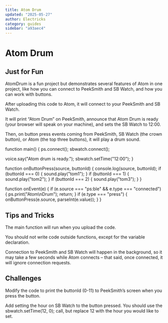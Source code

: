 ```yaml
---
title: Atom Drum
updated: "2025-05-27"
author: Electricks
category: guides
sidebar: "a93aec4"
---
```


# Atom Drum

## Just for Fun

 
 
 
 
 AtomDrum is a fun project but demonstrates several features of Atom in one project, like how you can connect to PeekSmith and SB Watch, and how you can work with buttons.

After uploading this code to Atom, it will connect to your PeekSmith and SB Watch.

It will print “Atom Drum” on PeekSmith, announce that Atom Drum is ready (your browser will speak on your machine), and sets the SB Watch to 12:00.

Then, on button press events coming from PeekSmith, SB Watch (the crown button), or Atom (the top three buttons), it will play a drum sound.

 
 
 
 
 
 
 
 function main() {
 ps.connect();
 sbwatch.connect();

 voice.say("Atom drum is ready.");
 sbwatch.setTime("12:00");
}

function onButtonPress(source, buttonId) {
 console.log(source, buttonId);
 if (buttonId === 0) {
 sound.play("tom1");
 }
 if (buttonId === 1) {
 sound.play("tom2");
 }
 if (buttonId === 2) {
 sound.play("tom3");
 }
}

function onEvent(e) {
 if (e.source === "ps:ble" && e.type === "connected") {
 ps.print("Atom\nDrum");
 return;
 }
 if (e.type === "press") {
 onButtonPress(e.source, parseInt(e.value));
 }
}

 
 
 
 
 
 
 
 ## Tips and Tricks

 
 
 
 
 The main function will run when you upload the code.

You should not write code outside functions, except for the variable declaration.

Connection to PeekSmith and SB Watch will happen in the background, so it may take a few seconds while Atom connects – that said, once connected, it will ignore connection requests.

 
 
 
 
 ## Challenges

 
 
 
 
 Modify the code to print the buttonId (0-11) to PeekSmith’s screen when you press the button.

Add setting the hour on SB Watch to the button pressed. You should use the sbwatch.setTime(12, 0); call, but replace 12 with the hour you would like to set.
